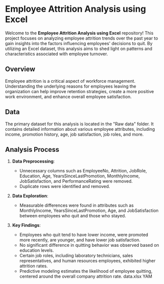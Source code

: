 # Employee Attrition Analysis using Excel

Welcome to the **Employee Attrition Analysis using Excel** repository! This project focuses on analyzing employee attrition trends over the past year to gain insights into the factors influencing employees' decisions to quit. By utilizing an Excel dataset, this analysis aims to shed light on patterns and characteristics associated with employee turnover.

## Overview

Employee attrition is a critical aspect of workforce management. Understanding the underlying reasons for employees leaving the organization can help improve retention strategies, create a more positive work environment, and enhance overall employee satisfaction.

## Data

The primary dataset for this analysis is located in the "Raw data" folder. It contains detailed information about various employee attributes, including income, promotion history, age, job satisfaction, job roles, and more.

## Analysis Process

1. **Data Preprocessing**:
   - Unnecessary columns such as EmployeeNo, Attrition, JobRole, Education, Age, YearsSinceLastPromotion, MonthlyIncome, JobSatisfaction, and PerformanceRating were removed.
   - Duplicate rows were identified and removed.

2. **Data Exploration**:
   - Measurable differences were found in attributes such as MonthlyIncome, YearsSinceLastPromotion, Age, and JobSatisfaction between employees who quit and those who stayed.

3. **Key Findings**:
   - Employees who quit tend to have lower income, were promoted more recently, are younger, and have lower job satisfaction.
   - No significant difference in quitting behavior was observed based on education levels.
   - Certain job roles, including laboratory technicians, sales representatives, and human resources employees, exhibited higher attrition rates.
   - Predictive modeling estimates the likelihood of employee quitting, centered around the overall company attrition rate.
data.xlsx
YAM
